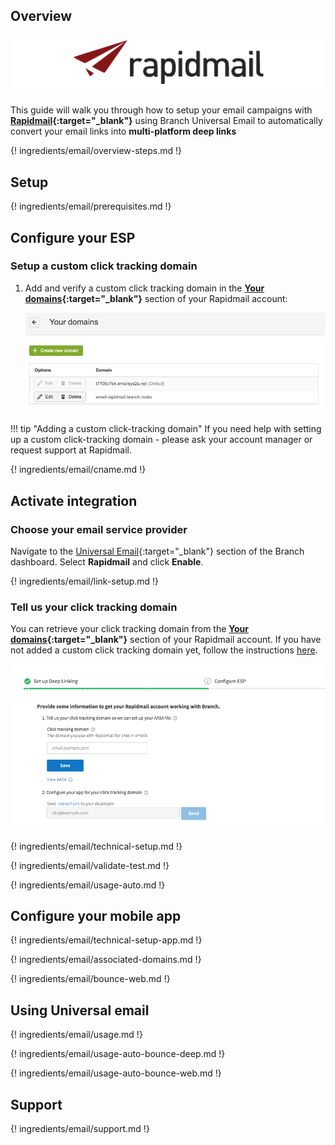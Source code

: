 ## Overview

![Rapidmail](/img/pages/email/rapidmail/rapidmail.png)

This guide will walk you through how to setup your email campaigns with **[Rapidmail](https://www.rapidmail.com/){:target="\_blank"}** using Branch Universal Email to automatically convert your email links into **multi-platform deep links**

{! ingredients/email/overview-steps.md !}

## Setup

{! ingredients/email/prerequisites.md !}

## Configure your ESP

### Setup a custom click tracking domain

1. Add and verify a custom click tracking domain in the **[Your domains](https://my.rapidmail.com/userhost/list.html){:target="\_blank"}** section of your Rapidmail account:

    ![image](/img/pages/email/rapidmail/create-domain.png)

!!! tip "Adding a custom click-tracking domain"
    If you need help with setting up a custom click-tracking domain - please ask your account manager or request support at Rapidmail.

{! ingredients/email/cname.md !}

## Activate integration

### Choose your email service provider

Navigate to the [Universal Email](https://dashboard.branch.io/email){:target="\_blank"} section of the Branch dashboard. Select **Rapidmail** and click **Enable**.

{! ingredients/email/link-setup.md !}

### Tell us your click tracking domain

You can retrieve your click tracking domain from the **[Your domains](https://my.rapidmail.com/userhost/list.html){:target="\_blank"}** section of your Rapidmail account. If you have not added a custom click tracking domain yet, follow the instructions [here](#setup-a-custom-click-tracking-domain). 

![image](/img/pages/email/rapidmail/setup-config.png)

{! ingredients/email/technical-setup.md !}
	
{! ingredients/email/validate-test.md !}

{! ingredients/email/usage-auto.md !}

## Configure your mobile app

{! ingredients/email/technical-setup-app.md !}

{! ingredients/email/associated-domains.md !}

{! ingredients/email/bounce-web.md !}

## Using Universal email

{! ingredients/email/usage.md !}

{! ingredients/email/usage-auto-bounce-deep.md !}

{! ingredients/email/usage-auto-bounce-web.md !}

## Support

{! ingredients/email/support.md !}
